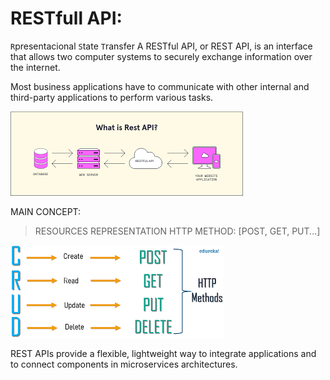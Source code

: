 # RESTfull API:
  `R`presentacional `S`tate `T`ransfer
 A RESTful API, or REST API, is an interface that allows two 
 computer systems to securely exchange information over the
 internet.

 Most business applications have to communicate with other internal 
 and third-party applications to perform various tasks.

 ![alt text](image.png)
 
 MAIN CONCEPT:
 >RESOURCES
 >REPRESENTATION
 >HTTP METHOD: [POST, GET, PUT...]
 
 ![alt text](image-1.png)

 REST APIs provide a flexible, lightweight way to integrate applications
 and to connect components in microservices architectures.

